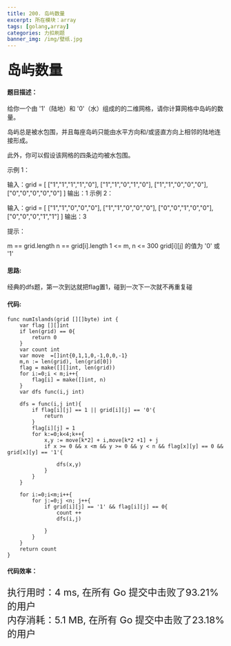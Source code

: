```yaml
---
title: 200. 岛屿数量
excerpt: 所在模块：array
tags: [golang,array]
categories: 力扣刷题
banner_img: /img/壁纸.jpg
---
```


### <font size=6px>岛屿数量</font>

#### 题目描述：

给你一个由 '1'（陆地）和 '0'（水）组成的的二维网格，请你计算网格中岛屿的数量。

岛屿总是被水包围，并且每座岛屿只能由水平方向和/或竖直方向上相邻的陆地连接形成。

此外，你可以假设该网格的四条边均被水包围。

 

示例 1：

输入：grid = [
  ["1","1","1","1","0"],
  ["1","1","0","1","0"],
  ["1","1","0","0","0"],
  ["0","0","0","0","0"]
]
输出：1
示例 2：

输入：grid = [
  ["1","1","0","0","0"],
  ["1","1","0","0","0"],
  ["0","0","1","0","0"],
  ["0","0","0","1","1"]
]
输出：3


提示：

m == grid.length
n == grid[i].length
1 <= m, n <= 300
grid[i][j] 的值为 '0' 或 '1'

#### 思路:

经典的dfs题，第一次到达就把flag置1，碰到一次下一次就不再重复碰

#### 代码:

```golang
func numIslands(grid [][]byte) int {
    var flag [][]int
    if len(grid) == 0{
        return 0
    }
    var count int
    var move  =[]int{0,1,1,0,-1,0,0,-1}
    m,n := len(grid), len(grid[0])
    flag = make([][]int, len(grid))
    for i:=0;i < m;i++{
        flag[i] = make([]int, n)
    }
    var dfs func(i,j int)
    
    dfs = func(i,j int){
        if flag[i][j] == 1 || grid[i][j] == '0'{
            return 
        }
        flag[i][j] = 1
        for k:=0;k<4;k++{
            x,y := move[k*2] + i,move[k*2 +1] + j
            if x >= 0 && x <m && y >= 0 && y < n && flag[x][y] == 0 && grid[x][y] == '1'{
               
                dfs(x,y)
            }  
        }
    }

    for i:=0;i<m;i++{
        for j:=0;j <n; j++{
            if grid[i][j] == '1' && flag[i][j] == 0{
                count ++
                dfs(i,j)
                
            }
        }
    }
    return count
}
```

#### 代码效率：

<p class="note note-primary"; style="font-size:22px">
   执行用时：4 ms, 在所有 Go 提交中击败了93.21%的用户<br>
   内存消耗：5.1 MB, 在所有 Go 提交中击败了23.18%的用户
</p>


